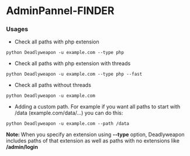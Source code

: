 # AdminPannel-FINDER





### Usages



- Check all paths with php extension
```
python Deadlyweapon -u example.com --type php
```
- Check all paths with php extension with threads
```
python Deadlyweapon -u example.com --type php --fast
```
- Check all paths without threads
```
python Deadlyweapon -u example.com
```
- Adding a custom path. For example if you want all paths to start with /data (example.com/data/...) you can do this:
```
python Deadlyweapon -u example.com --path /data
```
<b>Note: </b> When you specify an extension using <b>--type</b> option, Deadlyweapon includes paths of that extension as well as paths with no extensions like <b>/admin/login</b>

